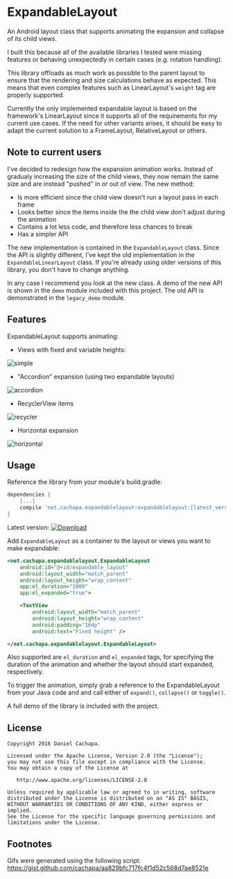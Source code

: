 # ExpandableLayout

An Android layout class that supports animating the expansion and collapse of its child views.

I built this because all of the available libraries I tested were missing features or behaving unexpectedly in certain cases (e.g. rotation handling).

This library offloads as much work as possible to the parent layout to ensure that the rendering and size calculations behave as expected. This means that even complex features such as LinearLayout's `weight` tag are properly supported.

Currently the only implemented expandable layout is based on the framework's LinearLayout since it supports all of the requirements for my current use cases. If the need for other variants arises, it should be easy to adapt the current solution to a FrameLayout, RelativeLayout or others.

## Note to current users ##

I've decided to redesign how the expansion animation works. Instead of gradualy increasing the size of the child views, they now remain the same size and are instead "pushed" in or out of view. The new method:

* Is more efficient since the child view doesn't run a layout pass in each frame
* Looks better since the items inside the the child view don't adjust during the animation
* Contains a lot less code, and therefore less chances to break
* Has a simpler API

The new implementation is contained in the `ExpandableLayout` class. Since the API is slightly different, I've kept the old implementation in the `ExpandableLinearLayout` class. If you're already using older versions of this library, you don't have to change anything.

In any case I recommend you look at the new class. A demo of the new API is shown in the `demo` module included with this project. The old API is demonstrated in the `legacy_demo` module.

## Features

ExpandableLayout supports animating:

* Views with fixed and variable heights:

![simple](images/simple.gif)

* "Accordion" expansion (using two expandable layouts)

![accordion](images/accordion.gif)

* RecyclerView items

![recycler](images/recycler.gif)

* Horizontal expansion

![horizontal](images/horizontal.gif)

## Usage

Reference the library from your module's build.gradle:

``` gradle
dependencies {
    [...]
    compile 'net.cachapa.expandablelayout:expandablelayout:[latest_version]'
}
```

Latest version: [ ![Download](https://api.bintray.com/packages/cachapa/maven/expandablelayout/images/download.svg) ](https://bintray.com/cachapa/maven/expandablelayout/_latestVersion)

Add `ExpandableLayout` as a container to the layout or views you want to make expandable:

``` xml
<net.cachapa.expandablelayout.ExpandableLayout
    android:id="@+id/expandable_layout"
    android:layout_width="match_parent"
    android:layout_height="wrap_content"
    app:el_duration="1000"
    app:el_expanded="true">

    <TextView
        android:layout_width="match_parent"
        android:layout_height="wrap_content"
        android:padding="16dp"
        android:text="Fixed height" />

</net.cachapa.expandablelayout.ExpandableLayout>
```
Also supported are `el_duration` and `el_expanded` tags, for specifying the duration of the animation and whether the layout should start expanded, respectively.

To trigger the animation, simply grab a reference to the ExpandableLayout from your Java code and and call either of `expand()`, `collapse()` or `toggle()`.

A full demo of the library is included with the project.

## License

    Copyright 2016 Daniel Cachapa.

    Licensed under the Apache License, Version 2.0 (the "License");
    you may not use this file except in compliance with the License.
    You may obtain a copy of the License at

       http://www.apache.org/licenses/LICENSE-2.0

    Unless required by applicable law or agreed to in writing, software
    distributed under the License is distributed on an "AS IS" BASIS,
    WITHOUT WARRANTIES OR CONDITIONS OF ANY KIND, either express or implied.
    See the License for the specific language governing permissions and
    limitations under the License.

## Footnotes

Gifs were generated using the following script: https://gist.github.com/cachapa/aa829bfc717fc4f1d52c568d7ae8521e
